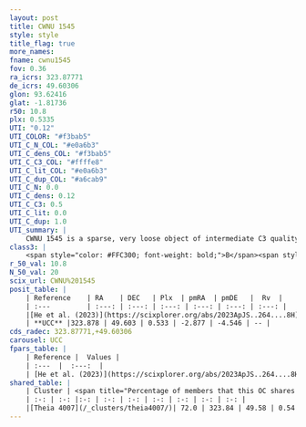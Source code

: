 ```yaml
---
layout: post
title: CWNU 1545
style: style
title_flag: true
more_names: 
fname: cwnu1545
fov: 0.36
ra_icrs: 323.87771
de_icrs: 49.60306
glon: 93.62416
glat: -1.81736
r50: 10.8
plx: 0.5335
UTI: "0.12"
UTI_COLOR: "#f3bab5"
UTI_C_N_COL: "#e0a6b3"
UTI_C_dens_COL: "#f3bab5"
UTI_C_C3_COL: "#ffffe8"
UTI_C_lit_COL: "#e0a6b3"
UTI_C_dup_COL: "#a6cab9"
UTI_C_N: 0.0
UTI_C_dens: 0.12
UTI_C_C3: 0.5
UTI_C_lit: 0.0
UTI_C_dup: 1.0
UTI_summary: |
    CWNU 1545 is a sparse, very loose object of intermediate C3 quality. It was recently reported in the literature. This object shares a significant percentage of members with a later reported entry.<br><br><span style="color: #99180f; font-weight: bold;">Warning: </span>contains less than 25 stars with <i>P>0.5</i> estimated.
class3: |
    <span style="color: #FFC300; font-weight: bold;">B</span><span style="color: #FFC300; font-weight: bold;">B</span>
r_50_val: 10.8
N_50_val: 20
scix_url: CWNU%201545
posit_table: |
    | Reference    | RA    | DEC   | Plx  | pmRA  | pmDE   |  Rv  |
    | :---         | :---: | :---: | :---: | :---: | :---: | :---: |
    |[He et al. (2023)](https://scixplorer.org/abs/2023ApJS..264....8H) | 323.849 | 49.577 | 0.532 | -2.873 | -4.549 | -- |
    | **UCC** |323.878 | 49.603 | 0.533 | -2.877 | -4.546 | -- | 
cds_radec: 323.87771,+49.60306
carousel: UCC
fpars_table: |
    | Reference |  Values |
    | :---  |  :---:  |
    | [He et al. (2023)](https://scixplorer.org/abs/2023ApJS..264....8H) | `A0=0.85, m-M=11.25, logAge=7.75` |
shared_table: |
    | Cluster | <span title="Percentage of members that this OC shares with the ones listed">%</span>   | RA   | DEC   | Plx   | pmRA  | pmDE  | Rv | UTI |
    | :-: | :-: |:-: | :-: | :-: | :-: | :-: | :-: | :-: |
    |[Theia 4007](/_clusters/theia4007/)| 72.0 | 323.84 | 49.58 | 0.54 | -2.84 | -4.52 | -- |0.07 |
---
```

